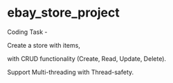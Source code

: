 # ebay_store_project

Coding Task -

Create a store with items,

with CRUD functionality (Create, Read, Update, Delete).

Support Multi-threading with Thread-safety.
